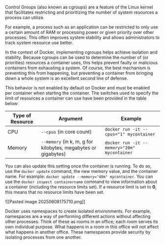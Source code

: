 Control Groups (also known as cgroups) are a feature of the Linux kernel that facilitates restricting and prioritizing the number of system resources a process can utilize.

For example, a process such as an application can be restricted to only use a certain amount of RAM or processing power or given priority over other processes. This often improves system stability and allows administrators to track system resource use better.

In the context of Docker, implementing cgroups helps achieve isolation and stability. Because cgroups can be used to determine the number of (or priorities) resources a container uses, this helps prevent faulty or malicious containers from exhausting a system. Of course, the best mechanism is preventing this from happening, but preventing a container from bringing down a whole system is an excellent second line of defense.

This behavior is not enabled by default on Docker and must be enabled per container when starting the container. The switches used to specify the limit of resources a container can use have been provided in the table below:

| **Type of Resource** | **Argument**                                                  | **Example**                                 |
| -------------------- | ------------------------------------------------------------- | ------------------------------------------- |
| CPU                  | `--cpus` (in core count)                                      | `docker run -it --cpus="1" mycontainer`     |
| Memory               | `--memory` (in k, m, g for kilobytes, megabytes or gigabytes) | `docker run -it --memory="20m" mycontainer` |

You can also update this setting once the container is running.
To do so, use the `docker update` command, the new memory value, and the container name. For example: `docker update --memory="40m" mycontainer`.
You can use the `docker inspect containername` command to view information about a container (including the resource limits set).
If a resource limit is set to **0**, this means that no resource limits have been set.

![[Pasted image 20250608175710.png]]

Docker uses namespaces to create isolated environments.
For example, namespaces are a way of performing different actions without affecting other processes.
Think of these as rooms in an office; each room serves its own individual purpose.
What happens in a room in this office will not affect what happens in another office.
These namespaces provide security by isolating processes from one another.
